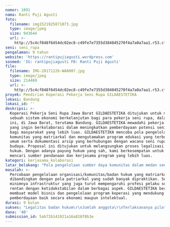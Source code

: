 ```yaml
---
nomor: 1091
nama: Ranti Puji Agusti
foto:
  filename: img1521925871073.jpg
  type: image/jpeg
  size: 943644
  url: >-
    http://5c4cf848f6454dc02ec8-c49fe7e7355d384845270f4a7a0a7aa1.r53.cf2.rackcdn.com/0697de40-5832-4863-b4e2-dcba89bf2aa2/img1521925871073.jpg
seni: seni_rupa
pengalaman: 9 tahun
website: 'https://rantipujiagusti.wordpress.com'
sosmed: 'IG: rantipujiagusti FB: Ranti Puji Agusti'
file:
  filename: IMG-20171226-WA0007.jpg
  type: image/jpeg
  size: 214469
  url: >-
    http://5c4cf848f6454dc02ec8-c49fe7e7355d384845270f4a7a0a7aa1.r53.cf2.rackcdn.com/1a0f869e-7f83-4ffb-984a-47c83d9b147b/IMG-20171226-WA0007.jpg
proyek: Pendirian Koperasi Pekerja Seni Rupa GILDAESTETIKA
lokasi: Bandung
lokasi_id: ''
deskripsi: >-
  Koperasi Pekerja Seni Rupa Jawa Barat GILDAESTETIKA ditujukan untuk membuat
  sebuah sistem ekonomi berkelanjutan bagi para pekerja seni rupa, dalam lingkup
  ini, di Jawa Barat, terutama Bandung. GILDAESTETIKA mewadahi pekerja seni rupa
  yang ingin berkolaborasi dalam meningkatkan pemberdayaan potensi seni rupa
  bagi masyarakat yang lebih luas. GILDAESTETIKA mencoba pola pengelolaan
  komunitas yang matriarkal dan mengutamakan program edukasi yang terbuka untuk
  umum serta dokumentasi arsip yang berhubungan dengan wacana seni rupa dan
  budaya. Proposal ini ditujukan untuk melangsungkan proses legalisasi badan
  hukum. Dengan adanya payung hukum yang sah, kami berkesempatan untuk dapat
  mencari sumber pendanaan dan kerjasama program yang lebih luas.  
kategori: kerjasama_kolaborasi
latar_belakang: "Pola pengelolaan sumber daya komunitas dalam medan seni rupa di Bandung, dan termasuk juga kota besar seni rupa seperti Jakarta, dan Jogjakarta hingga hari ini didominasi model pengelolaan Yayasan dan Perusahaan Terbatas. Pada yayasan figur puncak menjadi sangat penting, dan akumulasi modal terpusat sangat terasa pada model Perusahaan Terbatas. Pola pengelolaan yang lebih patriarkal.\r\nPendirian koperasi sebagai model alternatif pengelolaan yang matriarkal akan diuji dan diterapkan untuk mengaktifkan dan meningkatkan kesadaran kolektif pada mereka yang terlibat dalam percobaan pengelolaan ini. Format koperasi kami anggap paling mendekati kecenderungan interaksi sosial medan seni rupa yang dekat dengan solidaritas dan kerjasama antar individu. Lewat kerjasama antar individu di dalam format koperasi, gagasan ini tak boleh hanya jadi sekedar proyek seni, karena lebih dari itu, ini menyangkut juga soal usaha melakukan perbaikan terhadap beberapa warisan yang lupa dikelola di medan seni rupa di Bandung."
masalah: >-
  Percobaan pengelolaan organisasi/komunitas/badan hukum yang matriarkal
  dibandingkan dengan pola patriarkal yang sudah banyak dipraktikan. Selain itu
  minimnya infrastruktur yang juga turut mempengaruhi profesi pelaku seni rupa
  rentan dengan ketidakstabilan dalam berbagai aspek. GILDAESTETIKA berupaya
  membuat model bisnis dan pengelolaan program koperasi yang mendukung upaya
  pemberdayaan baik secara ekonomi maupun intelektual.
durasi: 9 bulan
sukses: "Legalitas badan hukum\r\nJumlah anggota\r\nTerlaksananya pilot program\r\nRespon masyarakat terhadap pilot program\r\nMampu memberikan nilai ekonomi kepada anggotanya dalam bentuk Sisa Hasil Usaha\r\n"
dana: '40'
submission_id: 5ab72b141921a16a828f8b3e
---
```

